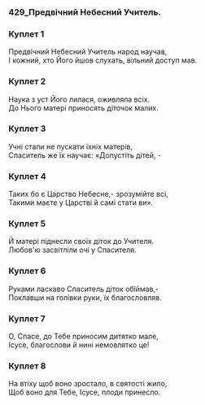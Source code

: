 ### 429_Предвічний Небесний Учитель.
### Куплет 1
Предвічний Небесний Учитель народ научав,<br/>І кожний, хто Його йшов слухать, вільний доступ мав.
### Куплет 2
Наука з уст Його лилася, оживляла всіх.<br/>До Нього матері приносять діточок малих.
### Куплет 3
Учні стали не пускати їхніх матерів,<br/>Спаситель же їх научає: «Допустіть дітей, -
### Куплет 4
Таких бо є Царство Небесне,- зрозумійте всі,<br/>Такими маєте у Царстві й самі стати ви».
### Куплет 5
Й матері піднесли своїх діток до Учителя.<br/>Любов'ю засвітліли очі у Спасителя.
### Куплет 6
Руками ласкаво Спаситель діток обіймав,-<br/>Поклавши на голівки руки, їх благословляв.
### Куплет 7
О, Спасе, до Тебе приносим дитятко мале,<br/>Ісусе, благослови й нині немовлятко це!
### Куплет 8
На втіху щоб воно зростало, в святості жило,<br/>Щоб воно для Тебе, Ісусе, плоди принесло.
